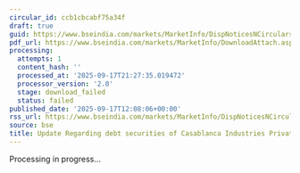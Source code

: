 ```yaml
---
circular_id: ccb1cbcabf75a34f
draft: true
guid: https://www.bseindia.com/markets/MarketInfo/DispNoticesNCirculars.aspx?Noticeid={949F3E94-637A-47B4-8759-59BE3A4206FB}&noticeno=20250917-20&dt=09/17/2025&icount=20&totcount=57&flag=0
pdf_url: https://www.bseindia.com/markets/MarketInfo/DownloadAttach.aspx?id=20250917-20&attachedId=
processing:
  attempts: 1
  content_hash: ''
  processed_at: '2025-09-17T21:27:35.019472'
  processor_version: '2.0'
  stage: download_failed
  status: failed
published_date: '2025-09-17T12:08:06+00:00'
rss_url: https://www.bseindia.com/markets/MarketInfo/DispNoticesNCirculars.aspx?Noticeid={949F3E94-637A-47B4-8759-59BE3A4206FB}&noticeno=20250917-20&dt=09/17/2025&icount=20&totcount=57&flag=0
source: bse
title: Update Regarding debt securities of Casablanca Industries Private Limited
---
```


Processing in progress...